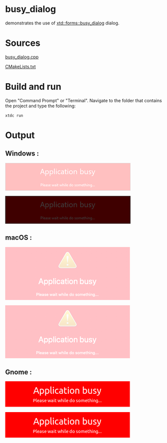 # busy_dialog

demonstrates the use of [xtd::forms::busy_dialog](https://gammasoft71.github.io/xtd/reference_guides/latest/classxtd_1_1forms_1_1busy__dialog.html) dialog.

# Sources

[busy_dialog.cpp](busy_dialog.cpp)

[CMakeLists.txt](CMakeLists.txt)

# Build and run

Open "Command Prompt" or "Terminal". Navigate to the folder that contains the project and type the following:

```shell
xtdc run
```

# Output

## Windows :

![Screenshot](../../../../docs/pictures/examples/busy_dialog_w.png)

![Screenshot](../../../../docs/pictures/examples/busy_dialog_wd.png)

## macOS :

![Screenshot](../../../../docs/pictures/examples/busy_dialog_m.png)

![Screenshot](../../../../docs/pictures/examples/busy_dialog_md.png)

## Gnome :

![Screenshot](../../../../docs/pictures/examples/busy_dialog_g.png)

![Screenshot](../../../../docs/pictures/examples/busy_dialog_gd.png)
